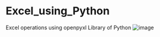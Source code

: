 # Excel_using_Python
Excel operations using openpyxl Library of Python
![image](https://github.com/patilanirudh/Excel_using_Python/assets/97689134/c1cea860-7d87-4844-b520-feffd87c9a8c)
